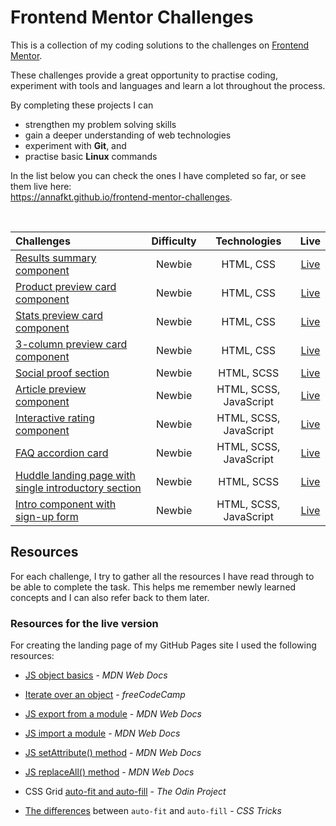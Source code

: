 # Frontend Mentor Challenges

This is a collection of my coding solutions to the challenges on [Frontend Mentor](https://www.frontendmentor.io).

These challenges provide a great opportunity to practise coding, experiment with tools and languages and learn a lot throughout the process.

By completing these projects I can
- strengthen my problem solving skills
- gain a deeper understanding of web technologies
- experiment with **Git**, and
- practise basic **Linux** commands

In the list below you can check the ones I have completed so far, or see them live here:<br>
https://annafkt.github.io/frontend-mentor-challenges.

<br>

| Challenges | Difficulty | Technologies | Live |
| :--------- | :--------: | :----------: | :-----------: |
| [Results summary component](https://github.com/annafkt/frontend-mentor-challenges/tree/main/challenges/results-summary-component) | Newbie | HTML, CSS | [Live](https://annafkt.github.io/frontend-mentor-challenges/challenges/results-summary-component/index.html) |
| [Product preview card component](https://github.com/annafkt/frontend-mentor-challenges/tree/main/challenges/product-preview-card-component) | Newbie | HTML, CSS | [Live](https://annafkt.github.io/frontend-mentor-challenges/challenges/product-preview-card-component/index.html) |
| [Stats preview card component](https://github.com/annafkt/frontend-mentor-challenges/tree/main/challenges/stats-preview-card-component) | Newbie | HTML, CSS | [Live](https://annafkt.github.io/frontend-mentor-challenges/challenges/stats-preview-card-component/index.html) |
| [3-column preview card component](https://github.com/annafkt/frontend-mentor-challenges/tree/main/challenges/3-column-preview-card-component) | Newbie | HTML, CSS | [Live](https://annafkt.github.io/frontend-mentor-challenges/challenges/3-column-preview-card-component/index.html) |
| [Social proof section](https://github.com/annafkt/frontend-mentor-challenges/tree/main/challenges/social-proof-section) | Newbie | HTML, SCSS | [Live](https://annafkt.github.io/frontend-mentor-challenges/challenges/social-proof-section/index.html) |
| [Article preview component](https://github.com/annafkt/frontend-mentor-challenges/tree/main/challenges/article-preview-component) | Newbie | HTML, SCSS, JavaScript | [Live](https://annafkt.github.io/frontend-mentor-challenges/challenges/article-preview-component/index.html) |
| [Interactive rating component](https://github.com/annafkt/frontend-mentor-challenges/tree/main/challenges/interactive-rating-component) | Newbie | HTML, SCSS, JavaScript | [Live](https://annafkt.github.io/frontend-mentor-challenges/challenges/interactive-rating-component/index.html) |
| [FAQ accordion card](https://github.com/annafkt/frontend-mentor-challenges/tree/main/challenges/faq-accordion-card) |Newbie | HTML, SCSS, JavaScript | [Live](https://annafkt.github.io/frontend-mentor-challenges/challenges/faq-accordion-card/index.html) |
| [Huddle landing page with single introductory section](https://github.com/annafkt/frontend-mentor-challenges/tree/main/challenges/huddle-landing-page-with-single-introductory-section) | Newbie | HTML, SCSS | [Live](https://annafkt.github.io/frontend-mentor-challenges/challenges/huddle-landing-page-with-single-introductory-section/index.html) |
| [Intro component with sign-up form](https://github.com/annafkt/frontend-mentor-challenges/tree/main/challenges/intro-component-with-signup-form) | Newbie | HTML, SCSS, JavaScript | [Live](https://annafkt.github.io/frontend-mentor-challenges/challenges/intro-component-with-signup-form/index.html) |

## Resources

For each challenge, I try to gather all the resources I have read through to be able to complete the task. This helps me remember newly learned concepts and I can also refer back to them later.

### Resources for the live version

For creating the landing page of my GitHub Pages site I used the following resources:

- [JS object basics](https://developer.mozilla.org/en-US/docs/Learn/JavaScript/Objects/Basics) - *MDN Web Docs*

- [Iterate over an object](https://www.freecodecamp.org/news/how-to-iterate-over-objects-in-javascript/) - *freeCodeCamp*

- [JS export from a module](https://developer.mozilla.org/en-US/docs/web/javascript/reference/statements/export) - *MDN Web Docs*

- [JS import a module](https://developer.mozilla.org/en-US/docs/Web/JavaScript/Reference/Statements/import) - *MDN Web Docs*

- [JS setAttribute() method](https://developer.mozilla.org/en-US/docs/Web/API/Element/setAttribute) - *MDN Web Docs*

- [JS replaceAll() method](https://developer.mozilla.org/en-US/docs/Web/JavaScript/Reference/Global_Objects/String/replaceAll) - *MDN Web Docs*

- CSS Grid [auto-fit and auto-fill](https://www.theodinproject.com/lessons/node-path-intermediate-html-and-css-advanced-grid-properties#auto-fit-and-auto-fill) - *The Odin Project*

- [The differences](https://css-tricks.com/auto-sizing-columns-css-grid-auto-fill-vs-auto-fit/) between `auto-fit` and `auto-fill` - *CSS Tricks*
